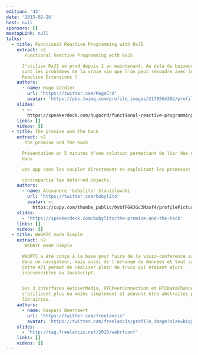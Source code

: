 ```yaml
---
edition: '43'
date: '2015-02-26'
host: null
sponsors: []
meetupLink: null
talks:
  - title: Functional Reactive Programming with RxJS
    extract: >2
       Functional Reactive Programming with RxJS

      J'utilise RxJS en prod depuis 1 an maintenant. Au delà du buzzword, quels
      sont les problèmes de la vraie vie que l'on peut résoudre avec les
      Reactive Extensions ?
    authors:
      - name: Hugo Cordier
        url: 'https://twitter.com/HugoCrd'
        avatar: 'https://pbs.twimg.com/profile_images/2178564382/profil.jpg'
    slides:
      - >-
        https://speakerdeck.com/hugocrd/functional-reactive-programming-with-rxjs
    links: []
    videos: []
  - title: The promise and the hack
    extract: >2
       The promise and the hack

      Présentation en 5 minutes d'une solution permettant de lier des éléments
      dans

      une app sans les coupler directement en exploitant les promesses et leurs

      contrepartie les deferred objects.
    authors:
      - name: Alexandre 'bobylito' Stanislawski
        url: 'https://twitter.com/bobylito'
        avatar: >-
          https://copy.com/thumbs_public/0ybfFG4JGc3Mzof4/profilePicture3.jpg?size=1024
    slides:
      - 'https://speakerdeck.com/bobylito/the-promise-and-the-hack'
    links: []
    videos: []
  - title: WebRTC made Simple
    extract: >2
       WebRTC made Simple

      WebRTC a été conçu à la base pour faire de la visio-conférence sans plugin
      dans un navigateur, mais aussi de l'échange de données et tout ça en P2P.
      Cette API permet de réaliser plein de trucs qui étaient alors
      inaccessibles au JavaScript.


      Ses 3 interfaces GetUserMedia, RTCPeerConnection et RTCDataChannel
      s'utilisent plus ou moins simplement et peuvent être abstraites par des
      librairies.
    authors:
      - name: Gaspard Beernaert
        url: 'https://twitter.com/freelancis'
        avatar: 'https://twitter.com/freelancis/profile_image?size=bigger'
    slides:
      - 'http://tag.freelancis.net/2015/webrtconf'
    links: []
    videos: []
---
```


